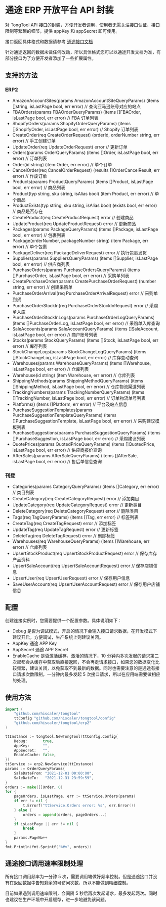 通途 ERP 开放平台 API 封装
=======================

对 TongTool API 接口的封装，方便开发者调用，使用者无需关注接口认证、接口限制等繁琐的细节，提供 appKey 和 appSecret 即可使用。

接口返回具体格式和数据请参考 [通途接口文档](https://open.tongtool.com/apiDoc.html#/?docId=43a41f3680e04756a122d8671f2fc0ca)

针对通途返回的数据未做任何改动，所以具体格式您可以以通途开发文档为准，有部分接口为了方便开发者添加了一些扩展属性。

## 支持的方法

### ERP2

- AmazonAccountSites(params AmazonAccountSiteQueryParams) (items []string, isLastPage bool, err error)                                       // 查询亚马逊账号对应的站点
- FBAOrders(params FBAOrderQueryParams) (items []FBAOrder, isLastPage bool, err error)                                                       // FBA 订单列表
- ShopifyOrders(params ShopifyOrderQueryParams) (items []ShopifyOrder, isLastPage bool, err error)                                           // Shopify 订单列表
- CreateOrder(req CreateOrderRequest) (orderId, orderNumber string, err error)                                                               // 手工创建订单
- UpdateOrder(req UpdateOrderRequest) error                                                                                                  // 更新订单
- Orders(params OrderQueryParams) (items []Order, isLastPage bool, err error)                                                                // 订单列表
- Order(id string) (item Order, err error)                                                                                                   // 单个订单
- CancelOrder(req CancelOrderRequest) (results []OrderCancelResult, err error)                                                               // 作废订单
- Products(params ProductQueryParams) (items []Product, isLastPage bool, err error)                                                          // 商品列表
- Product(typ string, sku string, isAlias bool) (item Product, err error)                                                                    // 单个商品
- ProductExists(typ string, sku string, isAlias bool) (exists bool, err error)                                                               // 商品是否存在
- CreateProduct(req CreateProductRequest) error                                                                                              // 创建商品
- UpdateProduct(req UpdateProductRequest) error                                                                                              // 更新商品
- Packages(params PackageQueryParams) (items []Package, isLastPage bool, err error)                                                          // 包裹列表
- Package(orderNumber, packageNumber string) (item Package, err error)                                                                       // 单个包裹
- PackageDeliver(req PackageDeliverRequest) error                                                                                            // 执行包裹发货
- Suppliers(params SuppliersQueryParams) (items []Supplier, isLastPage bool, err error)                                                      // 供应商列表
- PurchaseOrders(params PurchaseOrdersQueryParams) (items []PurchaseOrder, isLastPage bool, err error)                                       // 采购单列表
- CreatePurchaseOrder(params CreatePurchaseOrderRequest) (number string, err error)                                                          // 创建采购单
- PurchaseOrderArrival(req PurchaseOrderArrivalRequest) error                                                                                // 采购单到货
- PurchaseOrderStockIn(req PurchaseOrderStockInRequest) error                                                                                // 采购单入库
- PurchaseOrderStockInLogs(params PurchaseOrderLogQueryParams) (items []PurchaseOrderLog, isLastPage bool, err error)                        // 采购单入库查询
- SaleAccounts(params SaleAccountQueryParams) (items []SaleAccount, isLastPage bool, err error)                                              // 商户账号列表
- Stocks(params StockQueryParams) (items []Stock, isLastPage bool, err error)                                                                // 库存列表
- StockChangeLogs(params StockChangeLogQueryParams) (items []StockChangeLog, isLastPage bool, err error)                                     //  库存变动查询
- Warehouses(params WarehouseQueryParams) (items []Warehouse, isLastPage bool, err error)                                                    // 仓库列表
- Warehouse(id string) (item Warehouse, err error)                                                                                           // 仓库列表
- ShippingMethods(params ShippingMethodQueryParams) (items []ShippingMethod, isLastPage bool, err error)                                     // 仓库物流渠道列表
- TrackingNumbers(params TrackingNumberQueryParams) (items []TrackingNumber, isLastPage bool, err error)                                     // 订单物流单号列表
- Platforms() (items []Platform, err error)                                                                                                  // 平台及站点信息
- PurchaseSuggestionTemplates(params PurchaseSuggestionTemplateQueryParams) (items []PurchaseSuggestionTemplate, isLastPage bool, err error) // 采购建议模板列表
- PurchaseSuggestions(params PurchaseSuggestionQueryParams) (items []PurchaseSuggestion, isLastPage bool, err error)                         // 采购建议列表
- QuotePrices(params QuotedPriceQueryParams) (items []QuotedPrice, isLastPage bool, err error)                                               // 供应商报价查询
- AfterSales(params AfterSaleQueryParams) (items []AfterSale, isLastPage bool, err error)                                                    // 售后单信息查询

### 刊登

- Categories(params CategoryQueryParams) (items []Category, err error) // 类目列表
- CreateCategory(req CreateCategoryRequest) error                      // 添加类目
- UpdateCategory(req UpdateCategoryRequest) error                      // 更新类目
- DeleteCategory(req DeleteCategoryRequest) error                      // 删除类目
- Tags(req TagQueryParams) (items []Tag, err error)                    // 标签列表
- CreateTag(req CreateTagRequest) error                                // 添加标签
- UpdateTag(req UpdateTagRequest) error                                // 更新标签
- DeleteTag(req DeleteTagRequest) error                                // 删除标签
- Warehouses(req WarehouseQueryParams) (items []Warehouse, err error)  // 仓库列表
- UpsertStockProduct(req UpsertStockProductRequest) error              // 保存库存产品资料
- UpsertSaleAccount(req UpsertSaleAccountRequest) error                // 保存店铺信息
- UpsertUser(req UpsertUserRequest) error                              // 保存用户信息
- SaveUserAccount(req UpsertUserAccountRequest) error                  // 保存用户店铺信息

## 配置
创建连接实例时，您需要提供一个配置参数。具体说明如下：
- Debug 是否为调试模式，开启的情况下会输入接口请求数据，在开发模式下建议开启，方便调试，生产系统上则建议关闭。
- AppKey 通途 APP Key
- AppSecret 通途 APP Secret
- EnableCache 是否激活缓存，激活的情况下，10 分钟内多次发起的请求第二次起都会从缓存中获取后直接返回，不会再走请求接口，如果您的数据变化比较频繁，建议关闭，以免获取不到最新的数据。同时也需要注意的是通途有接口请求次数限制，一分钟内最多发起 5 次接口请求，所以在应用端需要做相应的处理。

## 使用方法

```go
import (
    "github.com/hiscaler/tongtool"
    ttConfig "github.com/hiscaler/tongtool/config"
    "github.com/hiscaler/tongtool/erp2"
)

ttInstance := tongtool.NewTongTool(ttConfig.Config{
    Debug:       true,
    AppKey:      "",
    AppSecret:   "",
    EnableCache: false,
})
ttService := erp2.NewService(ttInstance)
params := OrderQueryParams{
    SaleDateFrom: "2021-12-01 00:00:00",
    SaleDateTo:   "2021-12-31 23:59:59",
}
orders := make([]Order, 0)
for {
    pageOrders, isLastPage, err := ttService.Orders(params)
    if err != nil {
        t.Errorf("ttService.Orders error: %s", err.Error())
    } else {
        orders = append(orders, pageOrders...)
    }
    if isLastPage || err != nil {
        break
    }
    params.PageNo++
}
fmt.Println(fmt.Sprintf("%#v", orders))
```

## 通途接口调用速率限制处理
所有接口调用频率为一分钟 5 次，需要调用端做好频率控制。但是通途接口并没有在返回数据中告知剩余的可访问次数，所以不能做到精细控制。

目前如果遇到调用速率限制，会间隔 5 秒后再次发起请求，最多发起两次。同时也建议在生产环境中开启缓存，进一步地避免该问题。
